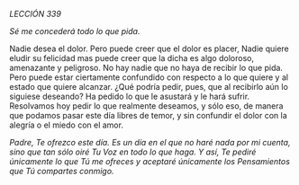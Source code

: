 *LECCIÓN 339*

*Sé me concederá todo lo que pida.*

Nadie desea el dolor. Pero puede creer que el dolor es placer, Nadie quiere eludir su felicidad mas puede creer que la dicha es algo doloroso, amenazante y peligroso. No hay nadie que no haya de recibir lo que pida. Pero puede estar ciertamente confundido con respecto a lo que quiere y al estado que quiere alcanzar. ¿Qué podría pedir, pues, que al recibirlo aún lo siguiese deseando? Ha pedido lo que le asustará y le hará sufrir. Resolvamos hoy pedir lo que realmente deseamos, y sólo eso, de manera que podamos pasar este día libres de temor, y sin confundir el dolor con la alegría o el miedo con el amor.

_Padre, Te ofrezco este día. Es un día en el que no haré nada por mi cuenta, sino que tan sólo oiré Tu Voz en todo lo que haga. Y así, Te pediré únicamente lo que Tú me ofreces y aceptaré únicamente los Pensamientos que Tú compartes conmigo._